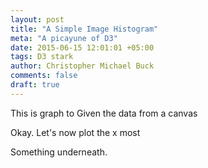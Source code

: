```yaml
---
layout: post
title: "A Simple Image Histogram"
meta: "A picayune of D3"
date: 2015-06-15 12:01:01 +05:00
tags: D3 stark
author: Christopher Michael Buck
comments: false
draft: true
---
```


This is graph to Given the data from a canvas


Okay. Let's now plot the x most 

<div id="image-div"></div>

<!--<canvas id="canvas" width="300" height="300"></canvas>-->

<div id="viz"></div>

<script>
    var img = new Image()
    img.src = '../../../../../joc80862f1.gif'
    var image_div = document.getElementById("image-div")

    var results = {}
    var context;
    img.onload = function () {
        //var canvas = document.getElementById("canvas");
        var canvas = document.createElement('canvas')
        canvas.width=img.width
        canvas.height=img.height
        context = canvas.getContext('2d')
        context.drawImage(img, 0, 0)
        image_div.appendChild(canvas)
        var pixels = context.getImageData(0, 0, img.width, img.height)
        var data = pixels.data
        for (var i=0; i < data.length; i = i+4) {
           var s = ("0"+data[i+0].toString(16)).slice(-2) +
           ("0"+data[i+1].toString(16)).slice(-2) +
           ("0"+data[i+2].toString(16)).slice(-2)
           if (data[i+3] !== 255) { alert("Paritally Transparent: "+data[i+3]) }
           // ("0"+data[i+3].toString(16)).slice(-2)
           results[s] = (results[s] | 0) + 1
        }
        var a = []
        for (var key in results) {
            if (results.hasOwnProperty(key)) {
                var val = results[key]
                a.push([val, key])
            }
        }
        var sorted = a.sort(function(a,b) { return b[0] - a[0] } )
        display(sorted)
        console.log(sorted.length)
    }
    
    function display(sorted) {
        histogram("#viz", sorted.slice(4))
        //histogram("#viz", sorted.slice(0,5))
        //histogram("#viz", sorted.slice(6,16))
    }
    
    function histogram(where, data) {
        var width = 700
        var height = 500
      
        var x = d3.scale.ordinal()
            .domain(data.map(function(d) { return d[1] }))
            .rangeRoundBands([0, width], .1)
                        
        var y = d3.scale.linear()
            .domain([0, d3.max(data, function(d) { return d[0] })])
            .range([height, 0])

        var viz = d3.select(where)
            
        var svg = viz.append("svg")
            .attr("width", width)
            .attr("height", height)
  
        var bar = svg.selectAll("g")
            .data(data)
          .enter().append("g")
            .attr("transform", function(d) { return "translate(" + x(d[1]) + ",0)"; });

        bar.append("rect")
            .attr("y", function(d) { return y(d[0]); })
            .attr("height", function(d) { return height - y(d[0]); })
            .attr("width", x.rangeBand())
            .attr("fill", function(d) { return "#"+d[1] })

        //bar.append("text")
        //    .attr("x", x.rangeBand() / 2)
        //    .attr("y", function(d) { return y(d[0]) + 3; })
        //    .attr("dy", ".75em")
        //    .text(function(d) { return d[1]; });
    }
    
    function rough_color_distance_measure( r1, g1, b1, r2, g2, b2 ) {
        var r_ave = (r1 + r2) / 2
        var r_component = (2 + (r_ave / 256)) * (r1 - r2) * (r1 - r2)
        var g_component = 4 * (g1 - g2) * (g1 - g2)
        var b_component = (2 + ((255 - r_ave) / 256)) * (b1 - b2) * (b1 - b2)
        return Math.sqrt(r_component + g_component + b_component)
    }
    
</script>

Something underneath. 